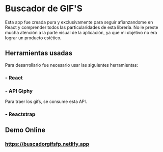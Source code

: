 # Buscador de GIF'S

Esta app fue creada pura y exclusivamente para seguir afianzandome en React y comprender todos las particularidades de esta librería.
No le preste mucha atención a la parte visual de la aplicación, ya que mi objetivo no era lograr un producto estético.

## Herramientas usadas

Para desarrollarlo fue necesario usar las siguientes herramientas:

### - React

### - API Giphy
Para traer los gifs, se consume esta API.

### - Reactstrap


## Demo Online

### https://buscadorgifsfp.netlify.app